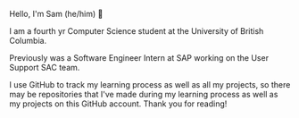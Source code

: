 Hello, I'm Sam (he/him) 👋

I am a fourth yr Computer Science student at the University of British Columbia.

Previously was a Software Engineer Intern at SAP working on the User Support SAC team.

I use GitHub to track my learning process as well as all my projects, so there may be repositories that I've made during my learning process as well as my projects on this GitHub account.
Thank you for reading!
